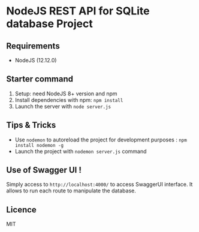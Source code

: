 # NodeJS REST API for SQLite database Project

## Requirements
- NodeJS (12.12.0)

## Starter command

1. Setup: need NodeJS 8+ version and npm
2. Install dependencies with npm: `npm install`
3. Launch the server with `node server.js`

## Tips & Tricks
- Use `nodemon` to autoreload the project for development purposes : `npm install nodemon -g`
- Launch the project with `nodemon server.js` command

## Use of Swagger UI !
Simply access to `http://localhost:4000/` to access SwaggerUI interface. It allows to run each route to manipulate the database.

## Licence
MIT